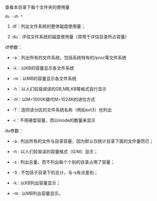查看本目录下每个文件夹的使用量

```
du -sh *
```

1. df：列出文件系统的整体磁盘使用量；

2. du：评估文件系统的磁盘使用量（常用于评估目录所占容量）

df参数：

* -a：列出所有的文件系统，包括系统特有的/proc等文件系统

* -k：以KB的容量显示各文件系统

* -m：以MB的容量显示各文件系统

* -h：以人们较易阅读的GB,MB,KB等格式自行显示

* -H：以M=1000K替代M=1024K的进位方式

* -T：连同该分区的文件系统名称（例如ext3）也列出

* -i：不用硬盘容量，而以inode的数量来显示

du参数：

* -a : 列出所有的文件与目录容量，因为默认仅统计目录下面的文件量而已；

* -h : 以人们较易读的容量格式（G/M）显示；

* -s : 列出总量，而不列出每个个别的目录占用了容量；

* -S : 不包括子目录下的总计，与-s有点差别；

* -k : 以KB列出容量显示；

* -m : 以MB列出容量显示。